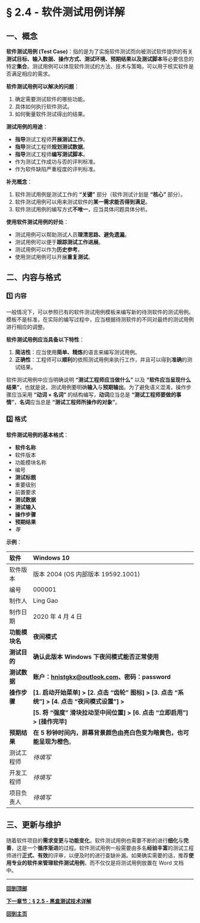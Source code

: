 # § 2.4 - 软件测试用例详解

## 一、概念

**软件测试用例 (Test Case)**：指的是为了实施软件测试而向被测试软件提供的有关**测试目标、输入数据、操作方式、测试环境、预期结果以及测试脚本**等必要信息的特定**集合**。测试用例可以体现软件测试的方法、技术与策略，可以用于核实软件是否满足相应的需求。

**软件测试用例可以解决的问题**：

1. 确定需要测试软件的哪些功能。
2. 具体如何执行软件测试。
3. 如何衡量软件测试得出的结果。

**测试用例的用途**：

- **指导**测试工程师**开展测试工作**。
- **指导**测试工程师**规划测试数据**。
- **指导**测试工程师**编写测试脚本**。
- 作为测试工作成功与否的评判标准。
- 作为软件缺陷严重程度的评判标准。

**补充概念**：

1. 软件测试用例是测试工作的 **“关键”** 部分（软件测试计划是 **“核心”** 部分）。
2. 软件测试用例可以用来测试软件的**某一需求能否得到满足**。
3. 软件测试用例的编写方式**不唯一**，应当具体问题具体分析。

**使用软件测试用例的好处**：

- 测试用例可以帮助测试人员**理清思路、避免遗漏**。
- 测试用例可以便于**跟踪测试工作进展**。
- 测试用例可以作为**历史参考**。
- 使用测试用例可以开展**重复测试**。

## 二、内容与格式

### :one: 内容

一般情况下，可以参照已有的软件测试用例模板来编写新的待测软件的测试用例。模板不是标准，在实际的编写过程中，应当根据待测软件的不同对最终的测试用例进行相应的调整。

**软件测试用例应当具备以下特性**：

1. **简洁性**：应当使用**简单、精炼**的语言来编写测试用例。
2. **正确性**：工程师可以**顺利**的依照测试用例来执行工作，并且可以得到**准确**的测试结果。

软件测试用例中应当明确说明 **“测试工程师应当做什么”** 以及 **“软件应当呈现什么结果”**，也就是说，测试用例要明确**输入**与**预期输出**。为了避免语义混淆，操作步骤应当采用 **“动词 + 名词”** 的结构编写，**动词**应当总是 **“测试工程师要做的事情”**，**名词**应当总是 **“测试工程师所操作的对象”**。

### :two: 格式

**软件测试用例的基本格式**：

- **软件名称**
- 软件版本
- 功能模块名称
- 编号
- **测试标题**
- 重要级别
- 前置要求
- **测试数据**
- **测试输入**
- **操作步骤**
- **预期结果**
- *等*

**示例**：

|软件|Windows 10|
|:-|:-|
|软件版本|版本 2004 (OS 内部版本 19592.1001)|
|编号|000001|
|制作人|Ling Gao|
|制作日期|2020 年 4 月 4 日|
|**功能模块名**|**夜间模式**|
|**测试目的**|**确认此版本 Windows 下夜间模式能否正常使用**|
|**测试数据**|**账户：hnistgkx@outlook.com、密码：password**|
|**操作步骤**|**[1. 启动开始菜单] > [2. 点击 “齿轮” 图标] > [3. 点击 “系统”] > [4. 点击 “夜间模式设置”] >**|
||**[5. 将 “强度” 滑块拉动至中间位置] > [6. 点击 “立即启用”] > [操作完毕]**|
|**预期结果**|**在 5 秒钟时间内，屏幕背景颜色由亮白色变为暗黄色，也可能呈现为橙色**。|
|测试工程师|*待填写*|
|开发工程师|*待填写*|
|项目负责人|*待填写*|

## 三、更新与维护

随着软件项目的**需求变更**与**功能变化**，软件测试用例也需要不断的进行**细化**与**完善**，这是一个**循序渐进**的过程。软件测试用例一般需要由多名**经验丰富**的测试工程师进行**正式、有效**的评审，以便及时的进行查缺补漏。如果确实需要的话，推荐**使用专业的软件来管理软件测试用例**，而不仅仅是将测试用例放置在 Word 文档中。

---
[**回到顶部**](https://github.com/Lingggao/Software-Testing-Basics/blob/master/%E7%AC%AC%E4%BA%8C%E7%AB%A0/2_4_%E8%BD%AF%E4%BB%B6%E6%B5%8B%E8%AF%95%E7%94%A8%E4%BE%8B%E8%AF%A6%E8%A7%A3.md#-24---%E8%BD%AF%E4%BB%B6%E6%B5%8B%E8%AF%95%E7%94%A8%E4%BE%8B%E8%AF%A6%E8%A7%A3)

[**下一章节：§ 2.5 - 黑盒测试技术详解**]()

[**回到主页**](https://github.com/Lingggao/Software-Testing-Basics#%E8%BD%AF%E4%BB%B6%E6%B5%8B%E8%AF%95%E5%9F%BA%E7%A1%80)